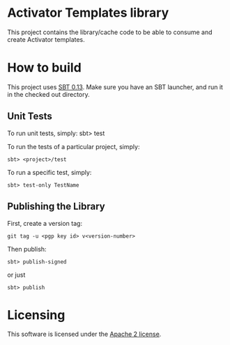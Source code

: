 # Activator Templates library

This project contains the library/cache code to be able to consume and create Activator templates.



# How to build

This project uses [SBT 0.13](http://scala-sbt.org).   Make sure you have an SBT launcher, and run it in the checked out directory.


## Unit Tests

To run unit tests, simply:
    sbt> test

To run the tests of a particular project, simply:

    sbt> <project>/test

To run a specific test, simply:

    sbt> test-only TestName


## Publishing the Library

First, create a version tag:

    git tag -u <pgp key id> v<version-number>

Then publish:

    sbt> publish-signed

or just

    sbt> publish

# Licensing

This software is licensed under the [Apache 2 license](http://www.apache.org/licenses/LICENSE-2.0).
